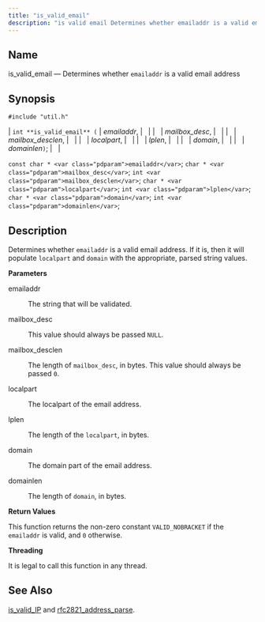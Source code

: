 ```yaml
---
title: "is_valid_email"
description: "is valid email Determines whether emailaddr is a valid email address int is valid email emailaddr mailbox desc mailbox desclen localpart lplen domain domainlen const char emailaddr char mailbox desc int mailbox desclen char localpart int lplen char domain int domainlen Determines whether emailaddr is a valid email address If..."
---
```


<a name="apis.is_valid_email"></a> 
## Name

is_valid_email — Determines whether `emailaddr` is a valid email address

## Synopsis

`#include "util.h"`

| `int **is_valid_email** (` | <var class="pdparam">emailaddr</var>, |   |
|   | <var class="pdparam">mailbox_desc</var>, |   |
|   | <var class="pdparam">mailbox_desclen</var>, |   |
|   | <var class="pdparam">localpart</var>, |   |
|   | <var class="pdparam">lplen</var>, |   |
|   | <var class="pdparam">domain</var>, |   |
|   | <var class="pdparam">domainlen</var>`)`; |   |

`const char * <var class="pdparam">emailaddr</var>`;
`char * <var class="pdparam">mailbox_desc</var>`;
`int <var class="pdparam">mailbox_desclen</var>`;
`char * <var class="pdparam">localpart</var>`;
`int <var class="pdparam">lplen</var>`;
`char * <var class="pdparam">domain</var>`;
`int <var class="pdparam">domainlen</var>`;<a name="idp64076864"></a> 
## Description

Determines whether `emailaddr` is a valid email address. If it is, then it will populate `localpart` and `domain` with the appropriate, parsed string values.

**<a name="idp64079488"></a> Parameters**

<dl class="variablelist">

<dt>emailaddr</dt>

<dd>

The string that will be validated.

</dd>

<dt>mailbox_desc</dt>

<dd>

This value should always be passed `NULL`.

</dd>

<dt>mailbox_desclen</dt>

<dd>

The length of `mailbox_desc`, in bytes. This value should always be passed `0`.

</dd>

<dt>localpart</dt>

<dd>

The localpart of the email address.

</dd>

<dt>lplen</dt>

<dd>

The length of the `localpart`, in bytes.

</dd>

<dt>domain</dt>

<dd>

The domain part of the email address.

</dd>

<dt>domainlen</dt>

<dd>

The length of `domain`, in bytes.

</dd>

</dl>

**<a name="idp64095552"></a> Return Values**

This function returns the non-zero constant `VALID_NOBRACKET` if the `emailaddr` is valid, and `0` otherwise.

**<a name="idp64097840"></a> Threading**

It is legal to call this function in any thread.

<a name="idp64098944"></a> 
## See Also

[is_valid_IP](/momentum/3/3-api/apis-is-valid-ip) and [rfc2821_address_parse](/momentum/3/3-api/apis-rfc-2821-address-parse).
